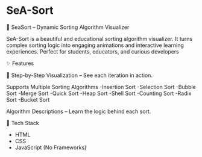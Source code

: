 # SeA-Sort
🌊 SeaSort – Dynamic Sorting Algorithm Visualizer

SeA-Sort is a beautiful and educational sorting algorithm visualizer. It turns complex sorting logic into engaging animations and interactive learning experiences. Perfect for students, educators, and curious developers

✨ Features

🧠 Step-by-Step Visualization – See each iteration in action.

Supports Multiple Sorting Algorithms
-Insertion Sort
-Selection Sort
-Bubble Sort
-Merge Sort
-Quick Sort
-Heap Sort
-Shell Sort
-Counting Sort
-Radix Sort
-Bucket Sort

Algorithm Descriptions – Learn the logic behind each sort.

🧰 Tech Stack

- HTML
- CSS 
- JavaScript (No Frameworks)
